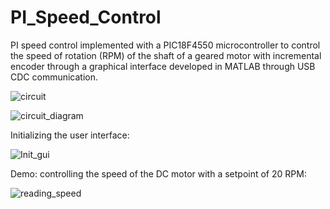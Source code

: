 # PI_Speed_Control
PI speed control implemented with a PIC18F4550 microcontroller to control the speed of rotation (RPM) of the shaft of a geared motor with incremental encoder through a graphical interface developed in MATLAB through USB CDC communication.

![circuit](https://user-images.githubusercontent.com/91303136/231668545-8156f2f7-8c53-45c5-b3f1-0ef8a087e3eb.jpg)

![circuit_diagram](https://user-images.githubusercontent.com/91303136/231668816-3116f227-d0b7-42e6-a05e-b16c3b35789e.jpg)

Initializing the user interface:

![Init_gui](https://user-images.githubusercontent.com/91303136/231668695-4cba899b-14b3-4de4-8ddc-84c99484f757.jpg)

Demo: controlling the speed of the DC motor with a setpoint of 20 RPM:

![reading_speed](https://user-images.githubusercontent.com/91303136/231669241-db4a043f-56a4-4814-8cad-60af04faf26f.jpg)
